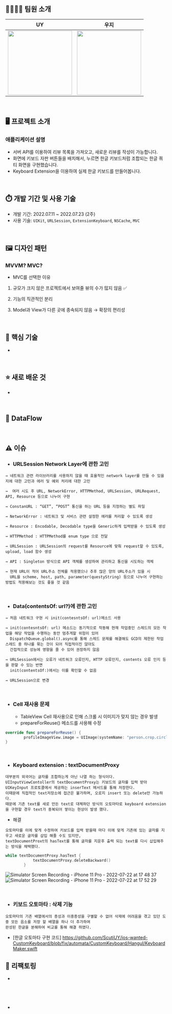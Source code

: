 
## 👨‍👩‍👦‍👦 팀원 소개

| <center>UY</center>   | <center>우지</center> |
| -------------------------------------------------------- | --------------------------------------------------------- |
| [<img src="https://github.com/ScutiUY.png" width="200">](https://github.com/ScutiUY) |  [<img src="https://github.com/wooooozin.png" width="200">](https://github.com/wooooozin) 

<br>

## 🖥 프로젝트 소개
### **애플리케이션 설명**
- 서버 API를 이용하여 리뷰 목록을 가져오고, 새로운 리뷰를 작성이 가능합니다.
- 화면에 키보드 자판 버튼들을 배치해서, 누르면 한글 키보드처럼 조합되는 한글 쿼티 화면을 구현했습니다.
- Keyboard Extension을 이용하여 실제 한글 키보드를 만들어봅니다.

<br>

## ⏱️ 개발 기간 및 사용 기술

- 개발 기간: 2022.07.11 ~ 2022.07.23 (2주)
- 사용 기술:  `UIKit`, `URLSession`, `ExtensionKeyboard`, `NSCache`,  `MVC`

<br>

## 🖼 디자인 패턴
### MVVM? MVC?

- MVC를 선택한 이유

1. 규모가 크지 않은 프로젝트에서 보여줄 뷰의 수가 많지 않음 ✅

2. 기능의 직관적인 분리

3. Model과 View가 다른 곳에 종속되지 않음 → 확장의 편리성

<br>

## 📌 핵심 기술

- 


<br>

## ⭐ 새로 배운 것

-  


<br>

## 📖 DataFlow

<br>

## ⚠️ 이슈

- ### URLSession Network Layer에 관한 고민
    
```Text
→ 네트워크 관련 라이브러리를 사용하지 않을 때 효율적인 network layer를 만들 수 있을지에 대한 고민과 에러 및 예외 처리에 대한 고민

→  여러 시도 후 URL, NetworkError, HTTPMethod, URLSession, URLRequest, API, Resource 등으로 나누어 구현

→ ConstanURL : “GET”, “POST” 통신을 하는 URL 등을 지정하는 별도 파일

→ NetworkError : 네트워크 및 서비스 관련 설정한 에러를 처리할 수 있도록 생성

→ Resource : Encodable, Decodable type을 Generic하게 입력받을 수 있도록 생성

→ HTTPMethod : HTTPMethod를 enum type 으로 전달

→ URLSession : URLSession의 request를 Resource에 맞춰 request할 수 있도록, upload, load 함수 생성

→ API : Singleton 방식으로 API 객체를 생성하여 관리하고 통신을 시도하는 객체

→ 현재 URL이 적어 URL주소 전체를 적용했으나 추후 많은 양의 URL주소가 있을 시 
  URL을 scheme, host, path, parameter(questyString) 등으로 나누어 구현하는 방법도 적용해보는 것도 좋을 것 같음
```

<br>

- ### Data(contentsOf: url?)에 관한 고민

```Text
→ 처음 네트워크 구현 시 init(contesntsOf: url)메소드 사용

→ init(contesntsOf: url) 메소드는 동기적으로 작동해 현재 작업중인 스레드의 모든 작업을 해당 작업을 수행하는 동안 멈추게할 위험이 있어 
  DispatchQueue.global().async를 통해 스레드 문제를 해결해도 GCD의 제한된 작업스레드 중 하나를 묶는 것이 되어 직접적이진 않아도 
  간접적으로 성능에 영향을 줄 수 있어 권장하지 않음

→ URLSession에서는 오류가 네트워크 오류인지, HTTP 오류인지, contents 오류 인지 등을 판할 수 있는 반면 
  init(contentsOf:)에서는 이를 확인할 수 없음

→ URLSession으로 변경
```

<br>

- ### Cell 재사용 문제
    - TableView Cell 재사용으로 인해 스크롤 시 이미지가 맞지 않는 경우 발생
    - prepareForReuse() 메소드를 사용해 수정

```swift
override func prepareForReuse() {
		profileImageView.image = UIImage(systemName: "person.crop.circle.fill")
}
```
<br>

- ### Keyboard extension : textDocumentProxy
```Text
대부분의 외국어는 글자를 조합하는게 아닌 나열 하는 형식이다. 
UIInputViewContoller의 textDocumentProxy는 키보드의 글자를 입력 받아 UIKeyInput 프로토콜에서 제공하는 inserText 메서드를 통해 저장한다.
이때문에 직접적인 text저장소에 접근은 불가하며, 오로지 insert 또는 delete만 가능하다.
때문에 기존 text를 새로 만든 text로 대체하던 방식의 오토마타로 keyboard extension을 구현할 경우 text가 중복되어 쌓이는 현상이 발생 했다.
```
- 해결
```Text
오토마타를 이에 맞게 수정하여 키보드를 입력 받을때 마다 이에 맞게 기존에 있는 글자를 지우고 새로운 글자를 삽입 해줄 수도 있지만, 
textDocumentProxt의 hasText를 통해 글자를 지운후 출력 되는 text를 다시 삽입해주는 방식을 채택했다.
```
```swift
while textDocumentProxy.hasText {
            textDocumentProxy.deleteBackward()
        }
```

![Simulator Screen Recording - iPhone 11 Pro - 2022-07-22 at 17 48 37](https://user-images.githubusercontent.com/36326157/180401710-8c08d463-f788-4a96-9a70-f86ea4b109e7.gif)   ![Simulator Screen Recording - iPhone 11 Pro - 2022-07-22 at 17 52 29](https://user-images.githubusercontent.com/36326157/180402430-19b534ff-845f-498c-b73e-d082a13bbf02.gif)

<br>

- ### 키보드 오토마타 : 삭제 기능
```Text
오토마타의 기존 배열에서의 종성과 이중종성을 구별할 수 없어 삭제에 어려움을 겪고 있던 도중 모든 음소를 저장 할 배열을 하나 더 추가하여
완성된 한글을 분해하여 비교를 통해 해결 하였다.
```
	
- [한글 오토마타 구현 코드] https://github.com/ScutiUY/ios-wanted-CustomKeyboard/blob/fix/automata/CustomKeyboard/Hangul/KeyboardMaker.swift






## 💼 리팩토링

- 

```swift

```

```swift

```

<br>

- 

```swift

```
